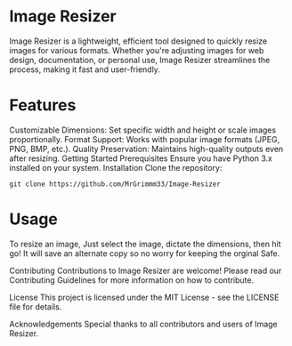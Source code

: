 Image Resizer
==========

Image Resizer is a lightweight, efficient tool designed to quickly resize images for various formats. Whether you're adjusting images for web design, documentation, or personal use, Image Resizer streamlines the process, making it fast and user-friendly.

Features
==========

Customizable Dimensions: Set specific width and height or scale images proportionally.
Format Support: Works with popular image formats (JPEG, PNG, BMP, etc.).
Quality Preservation: Maintains high-quality outputs even after resizing.
Getting Started
Prerequisites
Ensure you have Python 3.x installed on your system.
Installation
Clone the repository:



    git clone https://github.com/MrGrimmm33/Image-Resizer


    
Usage
==========
To resize an image, Just select the image, dictate the dimensions, then hit go! It will save an alternate copy so no worry for keeping the orginal Safe.

Contributing
Contributions to Image Resizer are welcome! Please read our Contributing Guidelines for more information on how to contribute.

License
This project is licensed under the MIT License - see the LICENSE file for details.

Acknowledgements
Special thanks to all contributors and users of Image Resizer.
